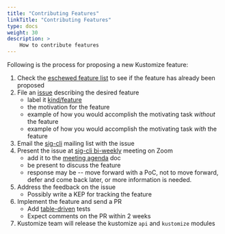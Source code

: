 ```yaml
---
title: "Contributing Features"
linkTitle: "Contributing Features"
type: docs
weight: 30
description: >
    How to contribute features
---
```


[issue]: https://github.com/kubernetes-sigs/kustomize/issues
[sig-cli]: https://groups.google.com/g/kubernetes-sig-cli
[meeting agenda]: https://docs.google.com/document/d/1r0YElcXt6G5mOWxwZiXgGu_X6he3F--wKwg-9UBc29I/edit#heading=h.himo1st0tqyy
[KEP]: https://github.com/kubernetes/enhancements/tree/master/keps/sig-cli
[table-driven]: https://github.com/kubernetes-sigs/kustomize/blob/a8b9741866cf8e0c43e643ab7a9f40a3bd7e2a4d/api/filters/imagetag/imagetag_test.go#L15
[eschewed feature list]: /faq/eschewedfeatures/
[kind/feature]: https://github.com/kubernetes-sigs/kustomize/labels/kind%2Ffeature
[sig-cli bi-weekly]: https://github.com/kubernetes/community/tree/master/sig-cli#meetings

Following is the process for proposing a new Kustomize feature:

1. Check the [eschewed feature list] to see if the feature has already been proposed
2. File an [issue] describing the desired feature
   - label it [kind/feature]
   - the motivation for the feature
   - example of how you would accomplish the motivating task *without* the feature
   - example of how you would accomplish the motivating task *with* the feature
3. Email the [sig-cli] mailing list with the issue
4. Present the issue at [sig-cli bi-weekly] meeting on Zoom
   - add it to the [meeting agenda] doc
   - be present to discuss the feature
   - response may be -- move forward with a PoC, not to move forward, defer and come back later,
     or more information is needed.
5. Address the feedback on the issue
   - Possibly write a KEP for tracking the feature
6. Implement the feature and send a PR
   - Add [table-driven] tests
   - Expect comments on the PR within 2 weeks
7. Kustomize team will release the kustomize `api` and `kustomize` modules
